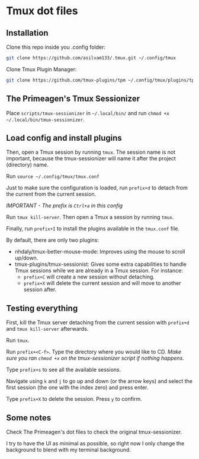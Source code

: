 # Tmux dot files

## Installation
Clone this repo inside you .config folder:
```bash
git clone https://github.com/asilvam133/.tmux.git ~/.config/tmux
```

Clone Tmux Plugin Manager:
```bash
git clone https://github.com/tmux-plugins/tpm ~/.config/tmux/plugins/tpm
```

## The Primeagen's Tmux Sessionizer
Place `scripts/tmux-sessionizer` in `~/.local/bin/` and run `chmod +x ~/.local/bin/tmux-sessionizer`.

## Load config and install plugins

Then, open a Tmux session by running `tmux`. The session name is not important, because the tmux-sessionizer will name it after the project (directory) name.

Run `source ~/.config/tmux/tmux.conf`

Just to make sure the configuration is loaded, run `prefix+d` to detach from the current from the current session.

*IMPORTANT - The prefix is `Ctrl+a` in this config*

Run `tmux kill-server`. Then open a Tmux a session by running `tmux`.

Finally, run `prefix+I` to install the plugins available in the `tmux.conf` file.

By default, there are only two plugins:
* nhdaly/tmux-better-mouse-mode: Improves using the mouse to scroll up/down.
* tmux-plugins/tmux-sessionist: Gives some extra capabilities to handle Tmux sessions while we are already in a Tmux session. For instance:
    * `prefix+C` will create a new session without detaching.
    * `prefix+X` will delete the current session and will move to another session after.

## Testing everything
First, kill the Tmux server detaching from the current session with `prefix+d` and `tmux kill-server` afterwards.

Run `tmux`.

Run `prefix+<C-f>`. Type the directory where you would like to CD. *Make sure you ran `chmod +x` on the tmux-sessionizer script if nothing happens*.

Type `prefix+s` to see all the available sessions.

Navigate using `k` and `j` to go up and down (or the arrow keys) and select the first session (the one with the index zero) and press enter.

Type `prefix+X` to delete the session. Press `y` to confirm.

## Some notes
Check The Primeagen's dot files to check the original tmux-sessionizer.

I try to have the UI as minimal as possible, so right now I only change the background to blend with my terminal background.
